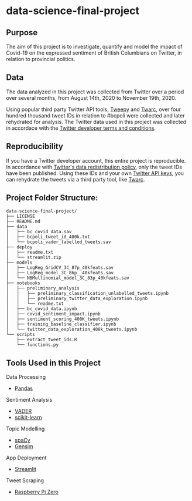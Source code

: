 # data-science-final-project

## Purpose
The aim of this project is to investigate, quantify and model the impact of Covid-19 on the expressed sentiment of British Columbians on Twitter, in relation to provincial politics.

## Data
The data analyzed in this project was collected from Twitter over a period over several months, from August 14th, 2020 to November 19th, 2020.

Using popular third party Twitter API tools, [Tweepy](https://www.tweepy.org/) and [Twarc](https://github.com/DocNow/twarc), over four hundred thousand tweet IDs in relation to #bcpoli were collected and later rehydrated for analysis. The Twitter data used in this project was collected in accordace with the [Twitter developer terms and conditions](https://developer.twitter.com/en/developer-terms).

## Reproducibility
If you have a Twitter developer account, this entire project is reproducible. In accordance with [Twitter's data redistribution policy](https://developer.twitter.com/en/developer-terms/more-on-restricted-use-cases), only the tweet IDs have been published. Using these IDs and your own [Twitter API keys](https://developer.twitter.com/en/docs/twitter-api), you can rehydrate the tweets via a third party tool, like [Twarc](https://github.com/DocNow/twarc).

## Project Folder Structure:
```
data-science-final-project/
├── LICENSE
├── README.md
├── data
│   ├── bc_covid_data.sav
│   ├── bcpoli_tweet_id_400k.txt
│   └── bcpoli_vader_labelled_tweets.sav
├── deploy
│   ├── readme.txt
│   └── streamlit.zip
├── models
│   ├── LogReg_GridCV_3C_87p_40kfeats.sav
│   ├── LogReg_model_3C_86p__40kfeats.sav
│   └── NBMultinomial_model_3C_83p_40kfeats.sav
├── notebooks
│   ├── preliminary_analysis
│   │   ├── preliminary_classification_unlabelled_tweets.ipynb
│   │   ├── preliminary_twitter_data_exploration.ipynb
│   │   └── readme.txt
│   ├── bc_covid_data.ipynb
│   ├── covid_sentiment_impact.ipynb
│   ├── sentiment_scoring_400K_tweets.ipynb
│   ├── training_baseline_classifier.ipynb
│   └── twitter_data_exploration_400k_tweets.ipynb
└── scripts
    ├── extract_tweet_ids.R
    └── functions.py
```

## Tools Used in this Project

Data Processing
* [Pandas](https://pandas.pydata.org)

Sentiment Analysis
* [VADER](https://github.com/cjhutto/vaderSentiment)
* [scikit-learn](https://scikit-learn.org/stable/)

Topic Modelling
* [spaCy](https://spacy.io/models/en)
* [Gensim](https://radimrehurek.com/gensim/)

App Deployment
* [Streamlit](https://www.streamlit.io/)

Tweet Scraping
* [Raspberry Pi Zero](https://www.raspberrypi.org/blog/raspberry-pi-zero/)
                

